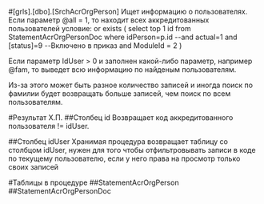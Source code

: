 #[grls].[dbo].[SrchAcrOrgPerson]
Ищет информацию о пользователях. 
Если параметр @all = 1, то находит всех аккредитованных пользователей
    условие:
    or exists (
        select top 1 id from StatementAcrOrgPersonDoc
		where idPerson=p.id --and actual=1 
		  and [status]=9 --Включено в приказ
		  and ModuleId = 2
	)

Если параметр IdUser > 0 и заполнен какой-либо параметр, например @fam, то выведет всю информацию по найденым пользователям. 

Из-за этого может быть разное количество записей и иногда поиск по фамилии будет возвращать больше записей, чем поиск по всем пользователям.

#Результат Х.П.
##Столбец id
Возвращает код аккредитованного пользователя != idUser.

##Столбец idUser
Хранимая процедура возвращает таблицу со столбцом idUser, нужен для того чтобы отфильтровывать записи в коде по текущему пользователю, если у него права на просмотр только своих записей


#Таблицы в процедуре
##StatementAcrOrgPerson
##StatementAcrOrgPersonDoc